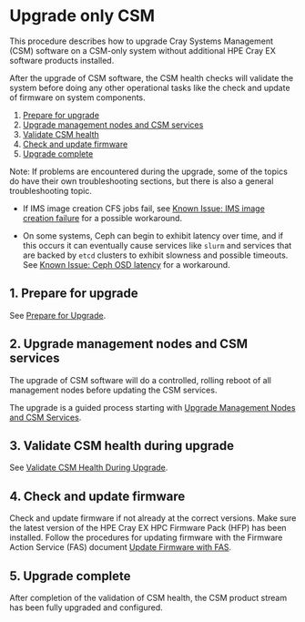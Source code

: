 # Upgrade only CSM

This procedure describes how to upgrade Cray Systems Management (CSM) software on a CSM-only system
without additional HPE Cray EX software products installed.

After the upgrade of CSM software, the CSM health checks will validate the system before doing any
other operational tasks like the check and update of firmware on system components.

1. [Prepare for upgrade](#1-prepare-for-upgrade)
1. [Upgrade management nodes and CSM services](#2-upgrade-management-nodes-and-csm-services)
1. [Validate CSM health](#3-validate-csm-health-during-upgrade)
1. [Check and update firmware](#4-check-and-update-firmware)
1. [Upgrade complete](#5-upgrade-complete)

Note: If problems are encountered during the upgrade, some of the topics do have their own troubleshooting
sections, but there is also a general troubleshooting topic.

- If IMS image creation CFS jobs fail, see [Known Issue: IMS image creation failure](../troubleshooting/known_issues/ims_image_creation_failure.md) for a possible workaround.

- On some systems, Ceph can begin to exhibit latency over time, and if this occurs it can eventually cause services like `slurm` and services that are backed by `etcd` clusters to exhibit slowness and possible timeouts.
  See [Known Issue: Ceph OSD latency](../troubleshooting/known_issues/ceph_osd_latency.md) for a workaround.

## 1. Prepare for upgrade

See [Prepare for Upgrade](prepare_for_upgrade.md).

## 2. Upgrade management nodes and CSM services

The upgrade of CSM software will do a controlled, rolling reboot of all management nodes before updating the CSM services.

The upgrade is a guided process starting with [Upgrade Management Nodes and CSM Services](Upgrade_Management_Nodes_and_CSM_Services.md).

## 3. Validate CSM health during upgrade

See [Validate CSM Health During Upgrade](Validate_CSM_Health_During_Upgrade.md).

## 4. Check and update firmware

Check and update firmware if not already at the correct versions.
Make sure the latest version of the HPE Cray EX HPC Firmware Pack (HFP) has been installed.
Follow the procedures for updating firmware with the Firmware Action Service (FAS) document
[Update Firmware with FAS](../operations/firmware/Update_Firmware_with_FAS.md).

## 5. Upgrade complete

After completion of the validation of CSM health, the CSM product stream has been fully upgraded and
configured.
